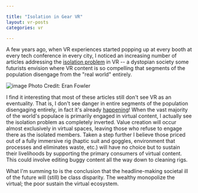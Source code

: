 ```yaml
---

title: "Isolation in Gear VR"
layout: vr-posts
categories: vr

---
```


A few years ago, when VR experiences started popping up at every booth at every tech conference in every city, I noticed an increasing number of articles addressing the [isolation problem](http://factor-tech.com/feature/is-virtual-reality-going-to-make-us-withdraw-from-the-real-world/) in VR -- a dystopian society some futurists envision where VR content is so compelling that segments of the population disengage from the "real world" entirely. 

![image](https://eranfowler.deviantart.com/art/Reality-78861805)
Photo Credit: Eran Fowler

I find it interesting that most of these articles still don't see VR as an eventuality. That is, I don't see danger in entire segments of the population disengaging entirely, in fact it's already [happening](https://www.npr.org/templates/story/story.php?storyId=6535284)! When the vast majority of the world's populace is primarily engaged in virtual content, I actually see the isolation problem as completely inverted. Value creation will occur almost exclusively in virtual spaces, leaving those who refuse to engage there as the isolated members. Taken a step further I believe those priced out of a fully immersive rig (haptic suit and goggles, environment that processes and eliminates waste, etc.) will have no choice but to sustain their livelihoods by supporting the primary consumers of virtual content. This could involve editing buggy content all the way down to cleaning rigs. 

What I'm summing to is the conclusion that the headline-making societal ill of the future will (still) be class disparity. The wealthy monopolize the virtual; the poor sustain the virtual ecosystem.